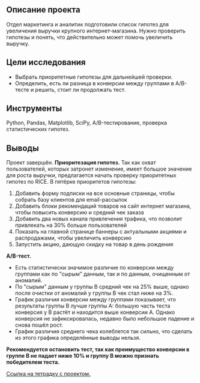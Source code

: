 ## Описание проекта 
Отдел маркетинга и аналитик подготовили список гипотез для увеличения выручки крупного интернет-магазина. Нужно проверить гипотезы и понять, что действительно может помочь увеличить выручку.

## Цели исследования
- Выбрать приоритетные гипотезы для дальнейшей проверки.
- Определить, есть ли разница в конверсии между группами в A/B-тесте и решить, стоит ли продолжать тест. 

## Инструменты
Python, Pandas, Matplotlib, SciPy, A/B-тестирование, проверка статистических гипотез.

## Выводы 
Проект завершён. 
**Приоритезация гипотез.**
Так как охват пользователей, которых затронет изменение, имеет большое значение для роста выручки, предлагается начать проверку приоритетных гипотез по RICE. В пятёрке приоритетов гипотезы:

1. Добавить форму подписки на все основные страницы, чтобы собрать базу клиентов для email-рассылок
2. Добавить блоки рекомендаций товаров на сайт интернет магазина, чтобы повысить конверсию и средний чек заказа
3. Добавить два новых канала привлечения трафика, что позволит привлекать на 30% больше пользователей
4. Показать на главной странице баннеры с актуальными акциями и распродажами, чтобы увеличить конверсию
5. Запустить акцию, дающую скидку на товар в день рождения

**A/B-тест.**
- Есть статистически значимое различие по конверсии между группами как по "сырым" данным, так и по данным, очищенным от аномалий.
- По "сырым" данным у группы В средний чек на 25% выше, однако после очистки от аномалий у группы В чек стал ниже на 3%.
- График различия конверсии между группами показывает, что результаты группы B лучше группы A: большую часть теста конверсия у В растёт и находится выше конверсии А. Однако конверсия не зафиксировалась, недавно было небольшое падение и снова пошёл рост.
- График различия среднего чека колеблется так сильно, что сделать из этого графика определённые выводы нельзя.
 
**Рекомендуется остановить тест, так как преимущество конверсии в группе В не падает ниже 10% и группу В можно признать победителем теста.**

[Ссылка на тетрадку с проектом.](https://github.com/D-A-Y8/Portfolio/blob/main/Testing%20hypotheses/Testing%20hypotheses%20to%20increase%20the%20revenue%20of%20an%20online%20store.ipynb)
